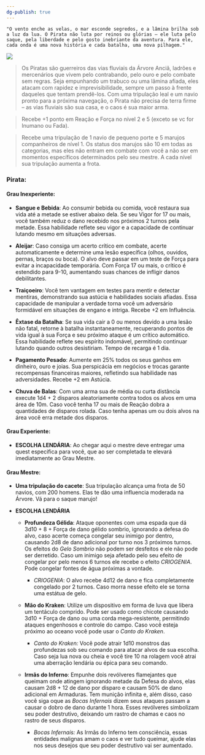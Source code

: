 ```yaml
---
dg-publish: true
---
```



```
"O vento enche as velas, o mar esconde segredos, e a lâmina brilha sob a luz da lua. O Pirata não luta por reinos ou glórias – ele luta pelo saque, pela liberdade e pelo gosto inebriante da aventura. Para ele, cada onda é uma nova história e cada batalha, uma nova pilhagem."
```


![](https://i.imgur.com/lfcwFJq.png)


>Os Piratas são guerreiros das vias fluviais da Árvore Anciã, ladrões e mercenários que vivem pelo contrabando, pelo ouro e pelo combate sem regras. Seja empunhando um trabuco ou uma lâmina afiada, eles atacam com rapidez e imprevisibilidade, sempre um passo à frente daqueles que tentam prendê-los. Com uma tripulação leal e um navio pronto para a próxima navegação, o Pirata não precisa de terra firme – as vias fluviais são sua casa, e o caos é sua maior arma.

>Recebe +1 ponto em Reação e Força no nível 2 e 5 (exceto se vc for Inumano ou Fada).

>Recebe uma tripulação de 1 navio de pequeno porte e 5 marujos companheiros de nível 1. Os status dos marujos são 10 em todas as categorias, mas eles não entram em combate com você a não ser em momentos específicos determinados pelo seu mestre.  A cada nível sua tripulação aumenta a frota. 
### Pirata:
#### Grau Inexperiente:
- **Sangue e Bebida**: Ao consumir bebida ou comida, você restaura sua vida até a metade se estiver abaixo dela. Se seu Vigor for 17 ou mais, você também reduz o dano recebido nos próximos 2 turnos pela metade. Essa habilidade reflete seu vigor e a capacidade de continuar lutando mesmo em situações adversas.
    
- **Aleijar**: Caso consiga um acerto crítico em combate, acerte automaticamente e determine uma lesão específica (olhos, ouvidos, pernas, braços ou boca). O alvo deve passar em um teste de Força para evitar a incapacidade temporária. Com Força 17 ou mais, o crítico é estendido para 9-10, aumentando suas chances de infligir danos debilitantes.
    
- **Traiçoeiro**: Você tem vantagem em testes para mentir e detectar mentiras, demonstrando sua astúcia e habilidades sociais afiadas. Essa capacidade de manipular a verdade torna você um adversário formidável em situações de engano e intriga. Recebe +2 em Influência.
    
- **Êxtase da Batalha**: Se sua vida cair a 0 ou menos devido a uma lesão não fatal, retorne à batalha instantaneamente, recuperando pontos de vida igual à sua Força e seu próximo ataque é um crítico automático. Essa habilidade reflete seu espírito indomável, permitindo continuar lutando quando outros desistiriam. Tempo de recarga é 1 dia.
	
- **Pagamento Pesado**: Aumente em 25% todos os seus ganhos em dinheiro, ouro e joias. Sua perspicácia em negócios e trocas garante recompensas financeiras maiores, refletindo sua habilidade nas adversidades. Recebe +2 em Astúcia.
	
- **Chuva de Balas**: Com uma arma sua de média ou curta distância execute 1d4 + 2 disparos aleatoriamente contra todos os alvos em uma área de 10m. Caso você tenha 17 ou mais de Reação dobra a quantidades de disparos rolada. Caso tenha apenas um ou dois alvos na área você erra metade dos disparos.

#### Grau Experiente: 
- **ESCOLHA LENDÁRIA**: Ao chegar aqui o mestre deve entregar uma quest especifica para você, que ao ser completada te elevará imediatamente ao Grau Mestre.

#### Grau Mestre: 
	
- **Uma tripulação do cacete**: Sua tripulação alcança uma frota de 50 navios, com 200 homens. Elas te dão uma influencia moderada na Árvore. Vá para o saque marujo!
	
- **ESCOLHA LENDÁRIA**
	- **Profundeza Gélida**: Ataque oponentes com uma espada que dá 3d10 + 8 + Força de dano gélido sombrio, ignorando a defesa do alvo, caso acerte começa congelar seu inimigo por dentro, causando 2d8 de dano adicional por turno nos 3 próximos turnos. Os efeitos do *Gelo Sombrio* não podem ser desfeitos e ele não pode ser derretido. Caso um inimigo seja afetado pelo seu efeito de congelar por pelo menos 6 turnos ele recebe o efeito *CRIOGENIA*. Pode congelar fontes de água próximas a vontade.
		- *CRIOGENIA*: O alvo recebe 4d12 de dano e fica completamente congelado por 2 turnos. Caso morra nesse efeito ele se torna uma estátua de gelo.
	    
	- **Mão do Kraken**: Utilize um dispositivo em forma de luva que libera um tentáculo comprido. Pode ser usado como chicote causando 3d10 + Força de dano ou uma corda mega-resistente, permitindo ataques engenhosos e controle do campo. Caso você esteja próximo ao oceano você pode usar o *Canto do Kraken*.
	     - *Canto do Kraken:* Você pode atrair 1d10 monstros das profundezas sob seu comando para atacar alvos de sua escolha. Caso seja lua nova ou cheia e  você tire 10 na rolagem você atrai uma aberração lendária ou épica para seu comando.
		
	- **Irmãs do Inferno**: Empunhe dois revólveres flamejantes que queimam onde atingem ignorando metade da Defesa do alvos, elas causam 2d8 + 12 de dano por disparo e causam 50% de dano adicional em Armaduras. Tem munição infinita e, além disso, caso você siga oque as *Bocas Infernais* dizem seus ataques passam a causar o dobro de dano durante 1 hora. Esses revólveres simbolizam seu poder destrutivo, deixando um rastro de chamas e caos no rastro de seus disparos. 
		- *Bocas Infernais:* As Irmãs do Inferno tem consciência, essas entidades malignas amam o caos e ver tudo queimar, ajude elas nos seus desejos que seu poder destrutivo vai ser aumentado.
		
